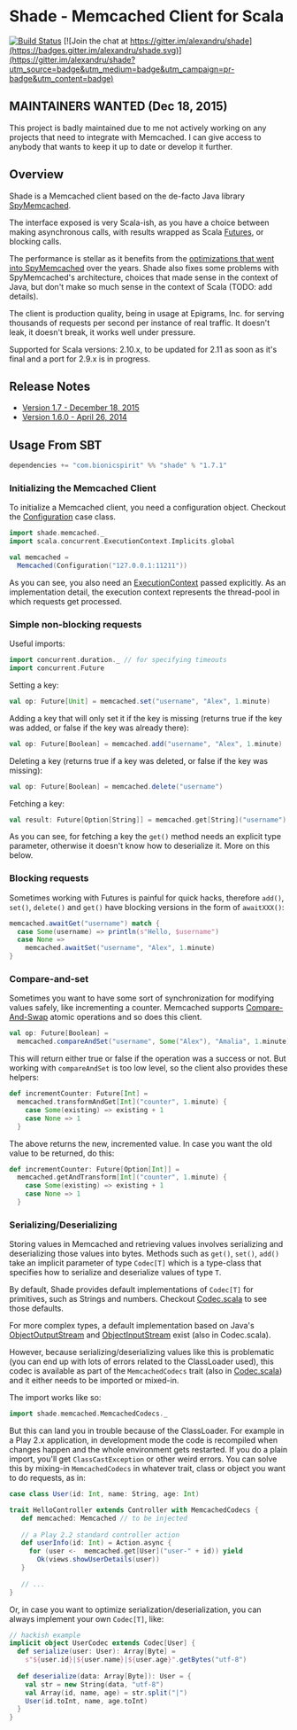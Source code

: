 # Shade - Memcached Client for Scala

[![Build Status](https://travis-ci.org/alexandru/shade.png?branch=v1.7.1)](https://travis-ci.org/alexandru/shade) [![Join the chat at https://gitter.im/alexandru/shade](https://badges.gitter.im/alexandru/shade.svg)](https://gitter.im/alexandru/shade?utm_source=badge&utm_medium=badge&utm_campaign=pr-badge&utm_content=badge)

## MAINTAINERS WANTED (Dec 18, 2015)

This project is badly maintained due to me not actively working 
on any projects that need to integrate with Memcached. 
I can give access to anybody that wants to keep it  up to date 
or develop it further.

## Overview 

Shade is a Memcached client based on the de-facto Java library
[SpyMemcached](https://code.google.com/p/spymemcached/).

The interface exposed is very Scala-ish, as you have a choice between
making asynchronous calls, with results wrapped as Scala
[Futures](http://docs.scala-lang.org/sips/pending/futures-promises.html),
or blocking calls.

The performance is stellar as it benefits from the
[optimizations that went into SpyMemcached](https://code.google.com/p/spymemcached/wiki/Optimizations)
over the years. Shade also fixes some problems with SpyMemcached's
architecture, choices that made sense in the context of Java, but
don't make so much sense in the context of Scala (TODO: add details).

The client is production quality, being in usage at Epigrams, Inc. for
serving thousands of requests per second per instance of real
traffic. It doesn't leak, it doesn't break, it works well under pressure.

Supported for Scala versions: 2.10.x, to be updated for 2.11 as soon
as it's final and a port for 2.9.x is in progress.

## Release Notes

- [Version 1.7 - December 18, 2015](release-notes/1.7.md)
- [Version 1.6.0 - April 26, 2014](release-notes/1.6.0.md)

## Usage From SBT

```scala
dependencies += "com.bionicspirit" %% "shade" % "1.7.1"
```

### Initializing the Memcached Client

To initialize a Memcached client, you need a configuration object.
Checkout the
[Configuration](src/main/scala/shade/memcached/Configuration.scala)
case class.

```scala
import shade.memcached._
import scala.concurrent.ExecutionContext.Implicits.global

val memcached = 
  Memcached(Configuration("127.0.0.1:11211"))
```

As you can see, you also need an
[ExecutionContext](http://www.scala-lang.org/api/current/#scala.concurrent.ExecutionContext)
passed explicitly. As an implementation detail, the execution context represents the
thread-pool in which requests get processed. 

### Simple non-blocking requests

Useful imports:

```scala
import concurrent.duration._ // for specifying timeouts
import concurrent.Future
```

Setting a key:

```scala
val op: Future[Unit] = memcached.set("username", "Alex", 1.minute)
```

Adding a key that will only set it if the key is missing (returns true
if the key was added, or false if the key was already there):

```scala
val op: Future[Boolean] = memcached.add("username", "Alex", 1.minute)
```

Deleting a key (returns true if a key was deleted, or false if the key
was missing):

```scala
val op: Future[Boolean] = memcached.delete("username")
```

Fetching a key:

```scala
val result: Future[Option[String]] = memcached.get[String]("username")
```

As you can see, for fetching a key the `get()` method needs an
explicit type parameter, otherwise it doesn't know how to deserialize
it. More on this below.

### Blocking requests

Sometimes working with Futures is painful for quick hacks, therefore
`add()`, `set()`, `delete()` and `get()` have blocking versions in the
form of `awaitXXX()`:

```scala
memcached.awaitGet("username") match {
  case Some(username) => println(s"Hello, $username")
  case None =>
    memcached.awaitSet("username", "Alex", 1.minute)
}
```

### Compare-and-set

Sometimes you want to have some sort of synchronization for modifying
values safely, like incrementing a counter. Memcached supports
[Compare-And-Swap](http://en.wikipedia.org/wiki/Compare-and-swap)
atomic operations and so does this client.

```scala
val op: Future[Boolean] = 
  memcached.compareAndSet("username", Some("Alex"), "Amalia", 1.minute)
```

This will return either true or false if the operation was a success
or not. But working with `compareAndSet` is too low level, so the
client also provides these helpers:

```scala
def incrementCounter: Future[Int] =
  memcached.transformAndGet[Int]("counter", 1.minute) { 
    case Some(existing) => existing + 1
    case None => 1
  }
```

The above returns the new, incremented value. In case you want the old
value to be returned, do this:

```scala
def incrementCounter: Future[Option[Int]] =
  memcached.getAndTransform[Int]("counter", 1.minute) { 
    case Some(existing) => existing + 1
    case None => 1
  }
```

### Serializing/Deserializing

Storing values in Memcached and retrieving values involves serializing
and deserializing those values into bytes. Methods such as `get()`,
`set()`, `add()` take an implicit parameter of type `Codec[T]` which
is a type-class that specifies how to serialize and deserialize values
of type `T`.

By default, Shade provides default implementations of `Codec[T]` for
primitives, such as Strings and numbers. Checkout
[Codec.scala](src/main/scala/shade/memcached/Codec.scala) to see those
defaults.

For more complex types, a default implementation based on Java's
[ObjectOutputStream](http://docs.oracle.com/javase/7/docs/api/java/io/ObjectOutputStream.html)
and
[ObjectInputStream](http://docs.oracle.com/javase/7/docs/api/java/io/ObjectInputStream.html)
exist (also in Codec.scala).

However, because serializing/deserializing values like this is
problematic (you can end up with lots of errors related to the
ClassLoader used), this codec is available as part of the
`MemcachedCodecs` trait (also in
[Codec.scala](src/main/scala/shade/memcached/Codec.scala)) and it
either needs to be imported or mixed-in.

The import works like so:

```scala
import shade.memcached.MemcachedCodecs._
```

But this can land you in trouble because of the ClassLoader. For
example in a Play 2.x application, in development mode the code is
recompiled when changes happen and the whole environment gets
restarted. If you do a plain import, you'll get `ClassCastException`
or other weird errors. You can solve this by mixing-in
`MemcachedCodecs` in whatever trait, class or object you want to do
requests, as in:

```scala
case class User(id: Int, name: String, age: Int)

trait HelloController extends Controller with MemcachedCodecs {
   def memcached: Memcached // to be injected
   
   // a Play 2.2 standard controller action
   def userInfo(id: Int) = Action.async {    
     for (user <-  memcached.get[User]("user-" + id)) yield
       Ok(views.showUserDetails(user))
   }
   
   // ...
}
```

Or, in case you want to optimize serialization/deserialization, you
can always implement your own `Codec[T]`, like:

```scala
// hackish example
implicit object UserCodec extends Codec[User] {
  def serialize(user: User): Array[Byte] =
    s"${user.id}|${user.name}|${user.age}".getBytes("utf-8")
    
  def deserialize(data: Array[Byte]): User = {
    val str = new String(data, "utf-8")
    val Array(id, name, age) = str.split("|")
    User(id.toInt, name, age.toInt)
  }
}
```


